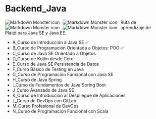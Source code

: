 # Backend_Java 
<img src="https://static.platzi.com/cdn-cgi/image/width=1024,quality=50,format=auto/media/achievements/badge-poo-java-se-233f2a59-f5a1-4a7b-9a98-60003303026f.png"
     alt="Markdown Monster icon" style="float: left; margin-right: 10px;" />
<img src="https://static.platzi.com/cdn-cgi/image/width=1024,quality=50,format=auto/media/achievements/badge-cursobasicojavase-2c55da9d-3573-4bef-b071-60a4b13f60ae.png"
     alt="Markdown Monster icon" style="float: left; margin-right: 10px;" /><img src="https://static.platzi.com/cdn-cgi/image/width=1024,quality=50,format=auto/media/achievements/badge-github-0b729570-934d-47d8-ba6b-610d7f15e0ec.png"
     alt="Markdown Monster icon" style="float: left; margin-right: 10px;" /><img src="https://static.platzi.com/media/learningpath/badges/e49ba590-bd96-4478-8018-b0bf86ebbc10.jpg"
     alt="Markdown Monster icon" style="float: left; margin-right: 10px;" />
     
Ruta de aprendizaje de Platzi para Java SE y Java EE.

* A_Curso de Introducción a Java SE :white_check_mark:
* B_Curso de Programación Orientada a Objetos: POO :white_check_mark:
* C_Curso de Java SE Orientado a Objetos
* D_Curso de Kotlin desde Cero
* E_Curso de Java SE Persistencia de Datos
* F_Curso Básico de Testing en Java
* G_Curso de Programación Funcional con Java SE
* H_Curso de Java Spring
* I_Curso de Fundamentos de Java Spring Boot
* J_Curso Avanzado de Java SE
* K_Curso de Introducción al Despliegue de Aplicaciones
* L_Curso de DevOps con GitLab
* M_Curso Profesional de DevOps
* N_Curso de Programación Funcional con Scala
